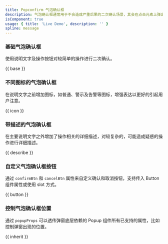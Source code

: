 ```yaml
---
title: Popconfirm 气泡确认框
description: 气泡确认框通常用于不会造成严重后果的二次确认场景，其会在点击元素上弹出浮层进行提示确认。气泡确认框没有蒙层，点击确认框以外的区域即可关闭。
isComponent: true
usage: { title: 'Live Demo', description: '' }
spline: message
---
```


### 基础气泡确认框

使用说明文字及操作按钮对较简单的操作进行二次确认。

{{ base }}

### 不同图标的气泡确认框

在说明文字之前增加图标，如普通、警示及告警等图标，增强表达以更好的引起用户注意。

{{ icon }}

### 带描述的气泡确认框

在主要说明文字之外增加了操作相关的详细描述，对较复杂的，可能造成疑惑的操作进行详细描述。

{{ describe }}

### 自定义气泡确认框按钮
通过 `confirmBtn` 和 `cancelBtn` 属性来自定义确认和取消按钮，支持传入 Button 组件属性或使用 slot 方式。

{{ button }}

### 控制气泡确认框位置
通过 `popupProps` 可以透传弹窗底层依赖的 Popup 组件所有已支持的属性，比如控制弹窗出现的位置。

{{ inherit }}
